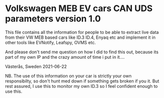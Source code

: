 # Volkswagen MEB EV cars CAN UDS parameters version 1.0

This file contains all the information for people to be able to extract live data from their VW MEB based cars like ID.3 ID.4, Enyaq etc and implement it in other tools like EVNotify, Leafspy, OVMS etc.

And please don't send me question on how I did to find this out, because its part of my own IP and the crazy amount of time i put in it....

Västerås, Sweden 2021-06-22

NB. The use of this information on your car is strictly your own responsibilty, so don't hunt med down if something gets broken if you it. But rest assured, I use this to monitor my own ID.3 so I feel confident enough to use this.
